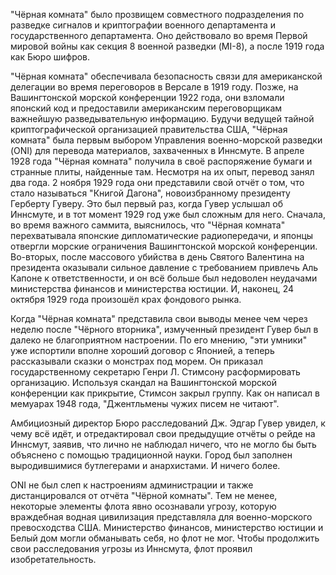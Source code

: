 "Чёрная комната" было прозвищем совместного подразделения по разведке сигналов и криптографии военного департамента и государственного департамента. Оно действовало во время Первой мировой войны как секция 8 военной разведки (MI-8), а после 1919 года как Бюро шифров.

"Чёрная комната" обеспечивала безопасность связи для американской делегации во время переговоров в Версале в 1919 году. Позже, на Вашингтонской морской конференции 1922 года, они взломали японский код и предоставили американским переговорщикам важнейшую разведывательную информацию. Будучи ведущей тайной криптографической организацией правительства США, "Чёрная комната" была первым выбором Управления военно-морской разведки (ONI) для перевода материалов, захваченных в Иннсмуте. В апреле 1928 года "Чёрная комната" получила в своё распоряжение бумаги и странные плиты, найденные там. Несмотря на их опыт, перевод занял два года. 2 ноября 1929 года они представили свой отчёт о том, что стало называться "Книгой Дагона", новоизбранному президенту Герберту Гуверу. Это был первый раз, когда Гувер услышал об Иннсмуте, и в тот момент 1929 год уже был сложным для него. Сначала, во время важного саммита, выяснилось, что "Чёрная комната" перехватывала японские дипломатические радиопередачи, и японцы отвергли морские ограничения Вашингтонской морской конференции. Во-вторых, после массового убийства в день Святого Валентина на президента оказывали сильное давление с требованием привлечь Аль Капоне к ответственности, и он всё больше был недоволен неудачами министерства финансов и министерства юстиции. И, наконец, 24 октября 1929 года произошёл крах фондового рынка.

Когда "Чёрная комната" представила свои выводы менее чем через неделю после "Чёрного вторника", измученный президент Гувер был в далеко не благоприятном настроении. По его мнению, "эти умники" уже испортили вполне хороший договор с Японией, а теперь рассказывали сказки о монстрах под морем. Он приказал государственному секретарю Генри Л. Стимсону расформировать организацию. Используя скандал на Вашингтонской морской конференции как прикрытие, Стимсон закрыл группу. Как он написал в мемуарах 1948 года, "Джентльмены чужих писем не читают".

Амбициозный директор Бюро расследований Дж. Эдгар Гувер увидел, к чему всё идёт, и отредактировал свои предыдущие отчёты о рейде на Иннсмут, заявив, что лично не наблюдал ничего, что не могло бы быть объяснено с помощью традиционной науки. Город был заполнен выродившимися бутлегерами и анархистами. И ничего более.

ONI не был слеп к настроениям администрации и также дистанцировался от отчёта "Чёрной комнаты". Тем не менее, некоторые элементы флота явно осознавали угрозу, которую враждебная водная цивилизация представляла для военно-морского превосходства США. Министерство финансов, министерство юстиции и Белый дом могли обманывать себя, но флот не мог. Чтобы продолжить свои расследования угрозы из Иннсмута, флот проявил изобретательность.